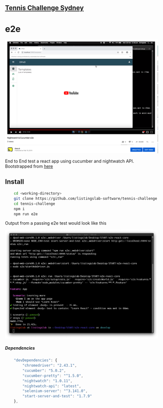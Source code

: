 ## [Tennis Challenge Sydney](./index.md)

# e2e

[![e2e test](./img/e2e_youtube.png)](https://www.youtube.com/watch?v=MugXpi9D78g)

End to End test a react app using cucumber and nightwatch API. Bootstrapped from 
[here](https://github.com/listingslab-software/react-e2e)

## Install

```bash
    cd <working-directory>
    git clone https://github.com/listingslab-software/tennis-challenge
    cd tennis-challenge
    npm i
    npm run e2e
```
Output from a passing e2e test would look like this

![passing e2e test](./img/passing_e2e_test.png)

##### Dependencies

```javascript
    "devDependencies": {
        "chromedriver": "2.43.1",
        "cucumber": "5.0.2",
        "cucumber-pretty": "^1.5.0",
        "nightwatch": "1.0.11",
        "nightwatch-api": "latest",
        "selenium-server": "^3.141.0",
        "start-server-and-test": "1.7.9"
    },
```